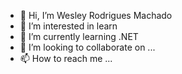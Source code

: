 - 👋 Hi, I’m Wesley Rodrigues Machado
- 👀 I’m interested in learn
- 🌱 I’m currently learning .NET
- 💞️ I’m looking to collaborate on ...
- 📫 How to reach me ...

<!---
weslley182/weslley182 is a ✨ special ✨ repository because its `README.md` (this file) appears on your GitHub profile.
You can click the Preview link to take a look at your changes.
--->
